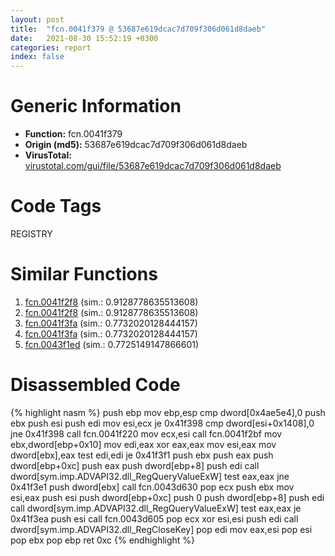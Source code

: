 ```yaml
---
layout: post
title:  "fcn.0041f379 @ 53687e619dcac7d709f306d061d8daeb"
date:   2021-08-30 15:52:19 +0300
categories: report
index: false
---
```


# Generic Information
- **Function:** fcn.0041f379
- **Origin (md5):** 53687e619dcac7d709f306d061d8daeb
- **VirusTotal:** [virustotal.com/gui/file/53687e619dcac7d709f306d061d8daeb][virustotal_ref]

# Code Tags
<span class="tag" id="REGISTRY">REGISTRY</span>


# Similar Functions

1. [fcn.0041f2f8][similar_1_ref] (sim.: 0.9128778635513608)
2. [fcn.0041f2f8][similar_2_ref] (sim.: 0.9128778635513608)
3. [fcn.0041f3fa][similar_3_ref] (sim.: 0.7732020128444157)
4. [fcn.0041f3fa][similar_4_ref] (sim.: 0.7732020128444157)
5. [fcn.0043f1ed][similar_5_ref] (sim.: 0.7725149147866601)


# Disassembled Code

{% highlight nasm %}
push ebp
mov ebp,esp
cmp dword[0x4ae5e4],0
push ebx
push esi
push edi
mov esi,ecx
je 0x41f398
cmp dword[esi+0x1408],0
jne 0x41f398
call fcn.0041f220
mov ecx,esi
call fcn.0041f2bf
mov ebx,dword[ebp+0x10]
mov edi,eax
xor eax,eax
mov esi,eax
mov dword[ebx],eax
test edi,edi
je 0x41f3f1
push ebx
push eax
push dword[ebp+0xc]
push eax
push dword[ebp+8]
push edi
call dword[sym.imp.ADVAPI32.dll_RegQueryValueExW]
test eax,eax
jne 0x41f3e1
push dword[ebx]
call fcn.0043d630
pop ecx
push ebx
mov esi,eax
push esi
push dword[ebp+0xc]
push 0
push dword[ebp+8]
push edi
call dword[sym.imp.ADVAPI32.dll_RegQueryValueExW]
test eax,eax
je 0x41f3ea
push esi
call fcn.0043d605
pop ecx
xor esi,esi
push edi
call dword[sym.imp.ADVAPI32.dll_RegCloseKey]
pop edi
mov eax,esi
pop esi
pop ebx
pop ebp
ret 0xc
{% endhighlight %}


[similar_1_ref]: /report/fcn.0041f2f8@ba5ec83721de3ca10b3c9583f3b2c6a1
[similar_2_ref]: /report/fcn.0041f2f8@53687e619dcac7d709f306d061d8daeb
[similar_3_ref]: /report/fcn.0041f3fa@53687e619dcac7d709f306d061d8daeb
[similar_4_ref]: /report/fcn.0041f3fa@ba5ec83721de3ca10b3c9583f3b2c6a1
[similar_5_ref]: /report/fcn.0043f1ed@c3466bab32f3a73706b87b6042748ed4
[virustotal_ref]: https://www.virustotal.com/gui/file/53687e619dcac7d709f306d061d8daeb